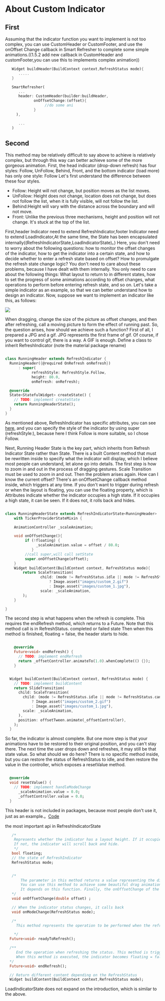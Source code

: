 # About Custom Indicator

## First
Assuming that the indicator function you want to implement is not too complex, you can use CustomHeader or CustomFooter, and use the onOffset Change
 callback in Smart Refresher to complete some simple animations.((1.5.2 add new callback in CustomHeader and customFooter,you can use this to implements complex animation))

```dart
   Widget buildHeader(BuildContext context,RefreshStatus mode){
      .....
   }

   SmartRefresher(
      ...
      header: CustomHeader(builder:buildHeader,
             onOffsetChange:(offset){
                  //do some ani
             }
     ),

      ...
   )

```

## Second


This method may be relatively difficult to say above to achieve is relatively complex, but through this way can better achieve some of the more gorgeous animation.
First, the head indicator (drop-down refresh) has four styles: Follow, UnFollow, Behind, Front, and the bottom indicator (load more) has only one style: Follow
Let's first understand the difference between these four styles.

* Follow: Height will not change, but position moves as the list moves.
* UnFollow: Height does not change, location does not change, but does not follow the list, when it is fully visible, will not follow the list.
* Behind:Height will vary with the distance across the boundary and will not move.
* Front: Unlike the previous three mechanisms, height and position will not change. It's stuck at the top of the list.


First,header Indicator need to extend RefreshIndicator,footer Indicator need to extend LoadIndicator,At the same time, the State has been encapsulated internally((RefreshIndicatorState,LoadIndicatorState)。)
Here, you don't need to worry about the following questions: how to monitor the offset changes of the indicator, how to get the indicator into a certain state, and how to decide whether to enter a refresh state based on offset?
How to promulgate the refresh state change logic? You don't need to care about these problems, because I have dealt with them internally. You only need to care about the following things:
What layout to return to in different states, how to set the progress of some animations according to offset changes, what operations to perform before entering refresh state, and so on.
Let's take a simple indicator as an example, so that we can better understand how to design an indicator.
Now, suppose we want to implement an indicator like this, as follows:

![](arts/custom_header.gif)

When dragging, change the size of the picture as offset changes, and then after refreshing, call a moving picture to form the effect of running past.
So, the question arises, how should we achieve such a function?
First of all, I prepared a JPG and a gif. JPG represents the first frame of gif. Of course, if you want to control gif, there is a way. A GIF is enough.
Define a class to inherit RefreshIndicator (note the material package rename)

```dart

class RunningHeader extends RefreshIndicator {
  RunningHeader({@required OnRefresh onRefresh})
      : super(
            refreshStyle: RefreshStyle.Follow,
            height: 80.0,
            onRefresh: onRefresh);

  @override
  State<StatefulWidget> createState() {
    // TODO: implement createState
    return RunningHeaderState();
  }
}

```
As mentioned above, RefreshIndicator has specific attributes, you can see [here](indicator_attribute.md), and you can specify the style of the indicator by using super (refreshStyle:), because here I think
Follow is more suitable, so I chose Follow.

Next, Running Header State is the key part, which inherits from Refresh Indicator State rather than State. There is a built Content method that must be rewritten inside to specify what the indicator will display, which I believe most people can understand, let alone go into details.
The first step is how to zoom in and out in the process of dragging gestures. Scale Transition must be used to zoom in and out. Then the problem arises again. How can I know the current offset?
There's an onOffsetChange callback method inside, which triggers at any time. If you don't want to trigger during refresh or when the layout is floating, you can use the floating property, which is
Attributes indicate whether the indicator occupies a high state. If it occupies a high state, it can be seen. If it does not, it rolls back and hides.

```dart

class RunningHeaderState extends RefreshIndicatorState<RunningHeader>
    with TickerProviderStateMixin {

    AnimationController _scaleAnimation;

    void onOffsetChange(){
         if (!floating) {
              _scaleAnimation.value = offset / 80.0;
            }
         //call super,will call setState
         super.onOffsetChange(offset);
    }
    Widget buildContent(BuildContext context, RefreshStatus mode){
        return ScaleTransition(
                child: (mode != RefreshStatus.idle || mode != RefreshStatus.canRefresh)
                    ? Image.asset("images/custom_2.gif")
                    : Image.asset("images/custom_1.jpg"),
                scale: _scaleAnimation,
        );
    }

}


```

The second step is what happens when the refresh is complete. This requires the endRefresh method, which returns to a Future. Note that this method call is in RefreshStatus. completed or failed state
Then when this method is finished, floating = false, the header starts to hide.

```dart

    @override
    Future<void> endRefresh() {
      // TODO: implement endRefresh
      return _offsetController.animateTo(1.0).whenComplete(() {});
    }


  Widget buildContent(BuildContext context, RefreshStatus mode) {
    // TODO: implement buildContent
    return SlideTransition(
      child: ScaleTransition(
        child: (mode != RefreshStatus.idle || mode != RefreshStatus.canRefresh)
            ? Image.asset("images/custom_2.gif")
            : Image.asset("images/custom_1.jpg"),
        scale: _scaleAnimation,
      ),
      position: offsetTween.animate(_offsetController),
    );
  }

```

So far, the indicator is almost complete. But one more step is that your animations have to be restored to their original position, and you can't stay there. The next time the user drops down and refreshes, it may still be that state value.
So what should we do here? There is no specific method inside, but you can restore the status of RefreshStatus to idle, and then restore the value in the controller, which exposes a resetValue method.

```dart

  @override
  void resetValue() {
    // TODO: implement handleModeChange
      _scaleAnimation.value = 0.0;
      _offsetController.value = 0.0;
  }

```

This header is not included in packages, because most people don't use it, just as an example.。[Code](example/lib/other/RunningHeader.dart)


 the most important api in RefreshIndicatorState

```dart
   /*
  	Represents whether the indicator has a layout height. If it occupies a height, the indicator will be displayed at the top.
  	If not, the indicator will scroll back and hide.
    */
   bool floating;
   // the state of RefreshIndicator
   RefreshStatus mode;


   /*
       The parameter in this method returns a value representing the distance visible to the indicator or the distance across the top of the ScrollView.
       You can use this method to achieve some beautiful drag animation. For example, the effect of droplet dragging in WaterDropHeader.
       It depends on this function. Finally, the onOffsetChange of the parent class is called to update the interface.
   */
   void onOffsetChange(double offset) ;

   // When the indicator status changes, it calls back
   void onModeChange(RefreshStatus mode);

   /*
     This method represents the operation to be performed when the refresh state is about to enter, and returns a Future. This method cannot be refreshed until it has been called.

    */
  Future<void> readyToRefresh();

  /**
     End the operation when refreshing the status. This method is triggered when the state changes to success or failure.
     When this method is executed, the indicator becomes floating = false
  */
  Future<void> endRefresh();

  // Return different content depending on the RefreshStatus
  Widget buildContent(BuildContext context,RefreshStatus mode);


```


LoadIndicatorState does not expand on the introduction, which is similar to the above.


